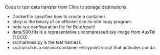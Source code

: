 Code to test data transfer from Chile to storage destinations.

* Dockerfile specifies how to create a container.
* bbcp is the binary of an efficient site-to-site copy program.
* boto is a configuration file for Boto/gsutil
* data/S00.fits is a representative uncompressed sky image from AuxTel (1 CCD).
* src/harness.py is the test harness.
* src/run.sh is a minimal container entrypoint script that activates conda.
